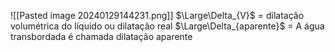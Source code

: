 
![[Pasted image 20240129144231.png]]
$\Large\Delta_{V}$ = dilatação volumétrica do líquido ou dilatação real
$\Large\Delta_{aparente}$ = A água transbordada é chamada dilatação aparente



